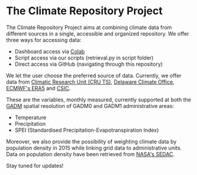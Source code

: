 # The Climate Repository Project

The Climate Repository Project aims at combining climate data from different sources in a single, accessible and organized repository. We offer three ways for accessing data:
- Dashboard access via [Colab](https://colab.research.google.com/drive/15bUqv40_06nZJp3Js4b0muO8vMzJbOO_?usp=sharing)
- Script access via our scripts (retrieval.py in script folder)
- Direct access via GitHub (navigating through this repository)

We let the user choose the preferred source of data. Currently, we offer data from [Climatic Research Unit (CRU TS)](https://www.uea.ac.uk/groups-and-centres/climatic-research-unit), [Delaware Climate Office](https://climate.udel.edu/), [ECMWF's ERA5](https://www.ecmwf.int/) and [CSIC](https://spei.csic.es/index.html). 

These are the variables, monthly measured, currently supported at both the [GADM](https://gadm.org/) spatial resolution of GADM0 and GADM1 administrative areas:
- Temperature
- Precipitation
- SPEI (Standardised Precipitation-Evapotranspiration Index)

Moreover, we also provide the possibility of weighting climate data by population density in 2015 while linking grid data to administrative units. Data on population density have been retrieved from [NASA's SEDAC](https://sedac.ciesin.columbia.edu/data/set/gpw-v4-population-density-rev11). 

Stay tuned for updates!
